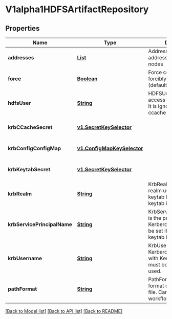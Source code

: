 # V1alpha1HDFSArtifactRepository
## Properties

Name | Type | Description | Notes
------------ | ------------- | ------------- | -------------
**addresses** | [**List**](string.md) | Addresses is accessible addresses of HDFS name nodes | [optional] [default to null]
**force** | [**Boolean**](boolean.md) | Force copies a file forcibly even if it exists (default: false) | [optional] [default to null]
**hdfsUser** | [**String**](string.md) | HDFSUser is the user to access HDFS file system. It is ignored if either ccache or keytab is used. | [optional] [default to null]
**krbCCacheSecret** | [**v1.SecretKeySelector**](v1.SecretKeySelector.md) |  | [optional] [default to null]
**krbConfigConfigMap** | [**v1.ConfigMapKeySelector**](v1.ConfigMapKeySelector.md) |  | [optional] [default to null]
**krbKeytabSecret** | [**v1.SecretKeySelector**](v1.SecretKeySelector.md) |  | [optional] [default to null]
**krbRealm** | [**String**](string.md) | KrbRealm is the Kerberos realm used with Kerberos keytab It must be set if keytab is used. | [optional] [default to null]
**krbServicePrincipalName** | [**String**](string.md) | KrbServicePrincipalName is the principal name of Kerberos service It must be set if either ccache or keytab is used. | [optional] [default to null]
**krbUsername** | [**String**](string.md) | KrbUsername is the Kerberos username used with Kerberos keytab It must be set if keytab is used. | [optional] [default to null]
**pathFormat** | [**String**](string.md) | PathFormat is defines the format of path to store a file. Can reference workflow variables | [optional] [default to null]

[[Back to Model list]](../README.md#documentation-for-models) [[Back to API list]](../README.md#documentation-for-api-endpoints) [[Back to README]](../README.md)

